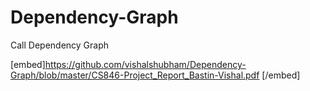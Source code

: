 # Dependency-Graph
Call Dependency Graph


[embed]https://github.com/vishalshubham/Dependency-Graph/blob/master/CS846-Project_Report_Bastin-Vishal.pdf [/embed]
